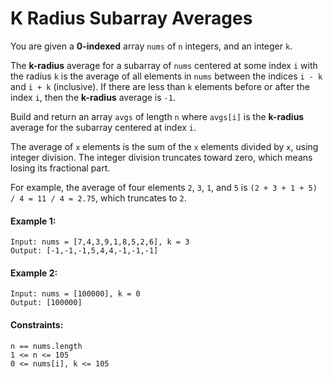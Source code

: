 # K Radius Subarray Averages

You are given a **0-indexed** array ```nums``` of ```n``` integers, and an integer ```k```.

The **k-radius** average for a subarray of ```nums``` centered at some index ```i``` with the radius ```k``` is the average of all elements in ```nums``` between the indices ```i - k``` and ```i + k``` (inclusive). If there are less than ```k``` elements before or after the index ```i```, then the **k-radius** average is ```-1```.

Build and return an array ```avgs``` of length ```n``` where ```avgs[i]``` is the **k-radius** average for the subarray centered at index ```i```.

The average of ```x``` elements is the sum of the ```x``` elements divided by ```x```, using integer division. The integer division truncates toward zero, which means losing its fractional part.

For example, the average of four elements ```2```, ```3```, ```1```, and ```5``` is ```(2 + 3 + 1 + 5) / 4 = 11 / 4 = 2.75```, which truncates to ```2```.

#### Example 1:
```
Input: nums = [7,4,3,9,1,8,5,2,6], k = 3
Output: [-1,-1,-1,5,4,4,-1,-1,-1]
```

#### Example 2:
```
Input: nums = [100000], k = 0
Output: [100000]
```

#### Constraints:
```
n == nums.length
1 <= n <= 105
0 <= nums[i], k <= 105
```
